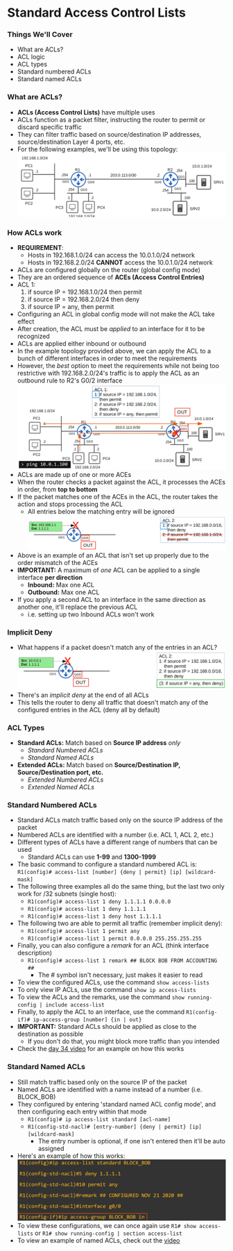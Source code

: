 # Standard Access Control Lists
### Things We'll Cover
- What are ACLs?
- ACL logic
- ACL types
- Standard numbered ACLs
- Standard named ACLs
### What are ACLs?
- **ACLs (Access Control Lists)** have multiple uses
- ACLs function as a packet filter, instructing the router to permit or discard specific traffic
- They can filter traffic based on source/destination IP addresses, source/destination Layer 4 ports, etc.
- For the following examples, we'll be using this topology:
![](attachments/f35ecadc1ec1416ca8e2af50ab50dae8.png)
### How ACLs work
- **REQUIREMENT**:
	- Hosts in 192.168.1.0/24 can access the 10.0.1.0/24 network
	- Hosts in 192.168.2.0/24 **CANNOT** access the 10.0.1.0/24 network
- ACLs are configured globally on the router (global config mode)
- They are an ordered sequence of **ACEs (Access Control Entries)**
- ACL 1:
	1. if source IP = 192.168.1.0/24 then permit
	2. if source IP = 192.168.2.0/24 then deny
	3. if source IP = any, then permit
- Configuring an ACL in global config mode will not make the ACL take effect
- After creation, the ACL must be *applied* to an interface for it to be recognized
- ACLs are applied either inbound or outbound
- In the example topology provided above, we can apply the ACL to a bunch of different interfaces in order to meet the requirements
- However, the *best* option to meet the requirements while not being too restrictive with 192.168.2.0/24's traffic is to apply the ACL as an outbound rule to R2's G0/2 interface
![](attachments/30f75ba369955478cc85d90465fefc65.png)
- ACLs are made up of one or more ACEs
- When the router checks a packet against the ACL, it processes the ACEs in order, from **top to bottom**
- If the packet matches one of the ACEs in the ACL, the router takes the action and stops processing the ACL
	- All entries below the matching entry will be ignored
![](attachments/f84c3b8a9050fa195bdae88a6ac3a5f2.png)
- Above is an example of an ACL that isn't set up properly due to the order mismatch of the ACEs
- **IMPORTANT:** A maximum of *one* ACL can be applied to a single interface **per direction**
	- **Inbound:** Max one ACL
	- **Outbound:** Max one ACL
- If you apply a second ACL to an interface in the same direction as another one, it'll replace the previous ACL
	- i.e. setting up two Inbound ACLs won't work
### Implicit Deny
- What happens if a packet doesn't match any of the entries in an ACL?
![](attachments/1619919969f7d90e1aa3f770a39d185e.png)
- There's an *implicit deny* at the end of all ACLs
- This tells the router to deny all traffic that doesn't match any of the configured entries in the ACL (deny all by default)
### ACL Types
- **Standard ACLs:** Match based on **Source IP address** *only*
	- *Standard Numbered ACLs*
	- *Standard Named ACLs*
- **Extended ACLs:** Match based on **Source/Destination IP, Source/Destination port, etc.**
	- *Extended Numbered ACLs*
	- *Extended Named ACLs*
### Standard Numbered ACLs
- Standard ACLs match traffic based only on the source IP address of the packet
- Numbered ACLs are identified with a number (i.e. ACL 1, ACL 2, etc.)
- Different types of ACLs have a different range of numbers that can be used
	- Standard ACLs can use **1-99** and **1300-1999**
- The basic command to configure a standard numbered ACL is: `R1(config)# access-list [number] {deny | permit} [ip] [wildcard-mask]`
- The following three examples all do the same thing, but the last two only work for /32 subnets (single host):
	- `R1(config)# access-list 1 deny 1.1.1.1 0.0.0.0`
	- `R1(config)# access-list 1 deny 1.1.1.1`
	- `R1(config)# access-list 1 deny host 1.1.1.1`
- The following two are able to permit all traffic (remember implicit deny):
	- `R1(config)# access-list 1 permit any`
	- `R1(config)# access-list 1 permit 0.0.0.0 255.255.255.255`
- Finally, you can also configure a *remark* for an ACL (think interface description)
	- `R1(config)# access-list 1 remark ## BLOCK BOB FROM ACCOUNTING ##`
		- The # symbol isn't necessary, just makes it easier to read
- To view the configured ACLs, use the command `show access-lists`
- To only view IP ACLs, use the command `show ip access-lists`
- To view the ACLs and the remarks, use the command `show running-config | include access-list`
- Finally, to apply the ACL to an interface, use the command `R1(config-if)# ip-access-group [number] {in | out}`
- **IMPORTANT:** Standard ACLs should be applied as close to the destination as possible
	- If you don't do that, you might block more traffic than you intended
- Check the [day 34 video](https://youtu.be/z023_eRUtSo?si=q0wSqDHpPkyoR417&t=1560) for an example on how this works
### Standard Named ACLs
- Still match traffic based only on the source IP of the packet
- Named ACLs are identified with a name instead of a number (i.e. BLOCK_BOB)
- They configured by entering 'standard named ACL config mode', and then configuring each entry within that mode
	- `R1(config)# ip access-list standard [acl-name]`
	- `R1(config-std-nacl)# [entry-number] {deny | permit} [ip] [wildcard-mask]`
		- The entry number is optional, if one isn't entered then it'll be auto assigned
- Here's an example of how this works:
![](attachments/844a20c3368b5eb097361a0d4fe8b08a.png)
- To view these configurations, we can once again use `R1# show access-lists` or `R1# show running-config | section access-list`
- To view an example of named ACLs, check out the [video](https://youtu.be/z023_eRUtSo?si=DwyHPtK6zJt_d02Q&t=2031)